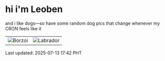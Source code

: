 # hi i'm Leoben

and i like dogs—so have some random dog pics that change whenever my CRON feels like it

|  |  |
|--------|----------|
| ![Borzoi](https://random-dog-vercel.vercel.app/api/random-borzoi?v=1752399757) | ![Labrador](https://random-dog-vercel.vercel.app/api/random-labrador?v=1752399757) |

Last updated: 2025-07-13 17:42 PHT
